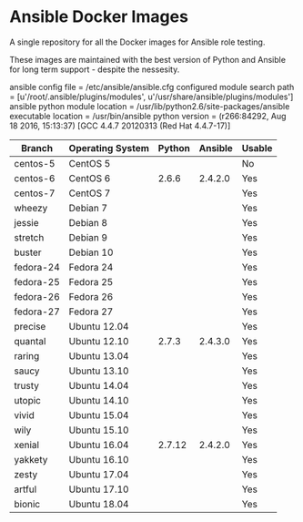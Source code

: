 # Ansible Docker Images

A single repository for all the Docker images for Ansible role testing.

These images are maintained with the best version of Python and Ansible for long term support - despite the nessesity.

ansible 
  config file = /etc/ansible/ansible.cfg
  configured module search path = [u'/root/.ansible/plugins/modules', u'/usr/share/ansible/plugins/modules']
  ansible python module location = /usr/lib/python2.6/site-packages/ansible
  executable location = /usr/bin/ansible
  python version =  (r266:84292, Aug 18 2016, 15:13:37) [GCC 4.4.7 20120313 (Red Hat 4.4.7-17)]


| Branch    | Operating System | Python | Ansible | Usable |
| --------- |------------------| ------ | ------- |------- |
| centos-5  | CentOS 5         |        |         | No     |
| centos-6  | CentOS 6         | 2.6.6  | 2.4.2.0 | Yes    |
| centos-7  | CentOS 7         |        |         | Yes    |
| wheezy    | Debian 7         |        |         | Yes    |
| jessie    | Debian 8         |        |         | Yes    |
| stretch   | Debian 9         |        |         | Yes    |
| buster    | Debian 10        |        |         | Yes    |
| fedora-24 | Fedora 24        |        |         | Yes    |
| fedora-25 | Fedora 25        |        |         | Yes    |
| fedora-26 | Fedora 26        |        |         | Yes    |
| fedora-27 | Fedora 27        |        |         | Yes    |
| precise   | Ubuntu 12.04     |        |         | Yes    |
| quantal   | Ubuntu 12.10     | 2.7.3  | 2.4.3.0 | Yes    |
| raring    | Ubuntu 13.04     |        |         | Yes    |
| saucy     | Ubuntu 13.10     |        |         | Yes    |
| trusty    | Ubuntu 14.04     |        |         | Yes    |
| utopic    | Ubuntu 14.10     |        |         | Yes    |
| vivid     | Ubuntu 15.04     |        |         | Yes    |
| wily      | Ubuntu 15.10     |        |         | Yes    |
| xenial    | Ubuntu 16.04     | 2.7.12 | 2.4.2.0 | Yes    |
| yakkety   | Ubuntu 16.10     |        |         | Yes    |
| zesty     | Ubuntu 17.04     |        |         | Yes    |
| artful    | Ubuntu 17.10     |        |         | Yes    |
| bionic    | Ubuntu 18.04     |        |         | Yes    |